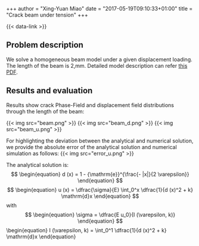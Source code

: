 +++
author = "Xing-Yuan Miao"
date = "2017-05-19T09:10:33+01:00"
title = "Crack beam under tension"
+++

{{< data-link >}}

## Problem description

We solve a homogeneous beam model under a given displacement loading. The length of the beam is 2\,mm. Detailed model description can refer [this PDF](Miao_Biot2017.pdf).

## Results and evaluation

Results show crack Phase-Field and displacement field distributions through the length of the beam:

{{< img src="beam.png" >}}
{{< img src="beam_d.png" >}}
{{< img src="beam_u.png" >}}

For highlighting the deviation between the analytical and numerical solution, we provide the absolute error of the analytical solution and numerical simulation as follows:
{{< img src="error_u.png" >}}

The analytical solution is:
$$
\begin{equation}
d (x) = 1 - {\mathrm{e}}^{\frac{- |x|}{2 \varepsilon}}
\end{equation}
$$
$$
\begin{equation}
u (x) = \dfrac{\sigma}{E} \int_0^x \dfrac{1}{d (x)^2 + k} \mathrm{d}x
\end{equation}
$$
with
$$
\begin{equation}
\sigma = \dfrac{E u_0}{I (\varepsilon, k)}
\end{equation}
$$
\begin{equation}
I (\varepsilon, k) =  \int_0^1  \dfrac{1}{d (x)^2 + k} \mathrm{d}x
\end{equation}
